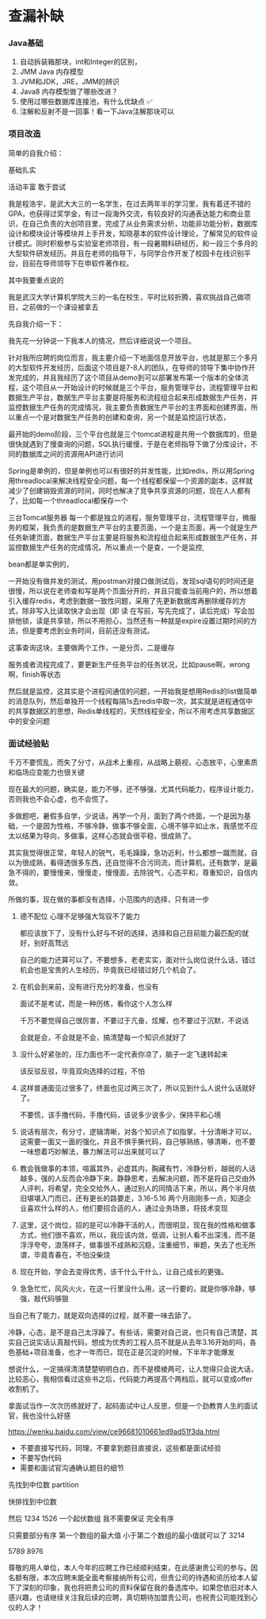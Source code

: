 # 查漏补缺

### Java基础

1. 自动拆装箱那块，int和Integer的区别，
2. JMM Java 内存模型
3. JVM和JDK，JRE，JMM的辨识
4. Java8 内存模型做了哪些改进？
5. 使用过哪些数据库连接池，有什么优缺点 ✅
6. 注解和反射不是一回事！看一下Java注解那块可以 





### 项目改造

简单的自我介绍：

基础扎实

活动丰富 敢于尝试

我是程浩宇，是武大大三的一名学生，在过去两年半的学习里，我有着还不错的GPA，也获得过奖学金，有过一段海外交流，有较良好的沟通表达能力和商业意识，在自己负责的大创项目里，完成了从业务需求分析，功能非功能分析，数据库设计和模块设计等模块并上手开发，知晓基本的软件设计理论，了解常见的软件设计模式。同时积极参与实验室老师项目，有一段暑期科研经历，和一段三个多月的大型软件研发经历。并且在老师的指导下，与同学合作开发了校园卡在线识别平台，目前在导师领导下在申软件著作权。

其中我要重点说的

我是武汉大学计算机学院大三的一名在校生，平时比较折腾，喜欢挑战自己做项目，之前做的一个课设被拿去

先自我介绍一下：

我先花一分钟说一下我本人的情况，然后详细说说一个项目。



针对我所应聘的岗位而言，我主要介绍一下地面信息开放平台，也就是那三个多月的大型软件开发经历，后面这个项目是7-8人的团队，在导师的领导下集中协作开发完成的，并且我经历了这个项目从demo到可以部署发布第一个版本的全体流程，这个项目从一开始设计的时候就是三个平台，服务管理平台，流程管理平台和数据生产平台，数据生产平台主要是将服务和流程组合起来形成数据生产任务，并监控数据生产任务的完成情况，我主要负责数据生产平台的主界面和创建界面，所以重点一个是对数据生产任务的创建和查询，另一个就是监控运行状态，

最开始的demo阶段，三个平台也就是三个tomcat进程是共用一个数据库的，但是很快就遇到了慢查询的问题，SQL执行缓慢，于是在老师指导下做了分库设计，不同的数据库之间的资源用API进行访问

Spring是单例的，但是单例也可以有很好的并发性能，比如redis，所以用Spring用threadlocal来解决线程安全问题，每一个线程都保留一个资源的副本，这样就减少了创建销毁资源的时间，同时也解决了竞争共享资源的问题，现在人人都有了，比如每一个threadlocal都保存一个



三台Tomcat服务器 每一个都是独立的进程，服务管理平台，流程管理平台，微服务的框架，我负责的是数据生产平台的主要页面，一个是主页面，再一个就是生产任务新建页面，数据生产平台主要是将服务和流程组合起来形成数据生产任务，并监控数据生产任务的完成情况。所以重点一个是查，一个是监控,

bean都是单实例的，

一开始没有做并发的测试，用postman对接口做测试后，发现sql语句的时间还是很慢，所以说在老师查和写是两个页面分开的，并且只能查当前用户的，所以想着引入缓存redis，考虑到数据一致性问题，采用了先更新数据库再删除缓存的方式，除非写入比读取快才会出现（即 读 在写前，写先完成了，读后完成）写会加排他锁，读是共享锁，所以不用担心，当然还有一种就是expire设置过期时间的方法，但是要考虑到业务时间，目前还没有测试。

这事查询这块，主要做两个工作，一是分页，二是缓存

服务或者流程完成了，要更新生产任务平台的任务状况，比如pause啊，wrong啊，finish等状态

然后就是监控，这其实是个进程间通信的问题，一开始我是想用Redis的list做简单的消息队列，然后单独开一个线程每隔1s去redis中取一次，其实就是进程通信中的共享数据区的思想，Redis单线程的，天然线程安全，所以不用考虑共享数据区中的安全问题



### 面试经验贴

千万不要慌乱，而失了分寸，从战术上重视，从战略上藐视，心态放平，心里素质和临场应变能力也很关键

现在最大的问题，确实是，能力不够，还不够强，尤其代码能力，程序设计能力，否则我也不会心虚，也不会慌了。

多做题吧，暑假多自学，少说话，再学一个月，面到了两个终面，一个是因为基础，一个是因为性格，不够冷静，做事不够全面，心境不够平如止水，我感觉不应太以结果为导向，多做事，这样心态就会很平稳，很成熟了。

其实我觉得很正常，年轻人的锐气，毛毛躁躁，急功近利，什么都想一蹴而就，自以为很成熟，看得透很多东西，还自觉得不合污同流，而计算机，还有数学，是最急不得的，要慢慢来，慢慢走，慢慢面，去除锐气，心态平和，尊重知识，自信内敛。

所做的事，现在做的事都没有选择，小范围内的选择，只有进一步

1. 德不配位 心理不足够强大驾驭不了能力

   都应该放下了，没有什么好与不好的选择，选择和自己目前能力最匹配的就好，别好高骛远

   自己的能力还算可以了，不要想多，老老实实，面对什么岗位说什么话，错过机会也是宝贵的人生经历，毕竟我已经错过好几个机会了。

2. 在机会到来前，没有进行充分的准备，也没有

   面试不是考试，而是一种历练，看你这个人怎么样

   千万不要觉得自己很厉害，不要过于亢奋，炫耀，也不要过于沉默，不说话

   会就是会，不会就是不会，搞清楚每一个知识点就好了

3. 没什么好紧张的，压力面也不一定代表你凉了，脑子一定飞速转起来

   该反驳反驳，毕竟双向选择的过程，不怕

4. 这样普通面见过很多了，终面也见过两三次了，所以见到什么人说什么话就好了。

   不要慌，该手撸代码，手撸代码，该说多少说多少，保持平和心境

5. 说话有层次，有分寸，逻辑清晰，对各个知识点了如指掌，十分清晰才可以，这需要一面又一面的强化，并且不惧手撕代码，自己够熟练，够清晰，也不要一味想着巧妙解法，暴力解法可以出来就可以了
6. 教会我做事的本领，喧嚣其外，必虚其内，胸藏有竹，冷静分析，越弱的人话越多，强的人反而会冷静下来，静静思考，去解决问题，而不是将自己交由外人评判，将希望，完全交给外人，通过别人的同情活下来，所以，两个半月依旧堪堪入门而已，还有更长的路要走，3.16-5.16 两个月刚刚多一点，知道企业喜欢什么样的人，他们要招合适的人，通过业务场景，将技术变现
7. 这里，这个岗位，招的是可以冷静干活的人，而很明显，现在我的性格和做事方式，他们很不喜欢，所以，我应该内敛，低调，让别人看不出深浅，而不是浮浮夸夸，浪荡样子，做事很不成熟和沉稳，注重细节，审题，失去了也无所谓，毕竟青春在，不怕没柴烧
8. 现在开始，学会去变得优秀，该干什么干什么，让自己成长的更强。
9. 急急忙忙，风风火火，在这一行里没什么用，这一行要的，就是你够冷静，够强，敲代码够狠



当自己有了能力，就是双向选择的过程，就不要一味去舔了。

冷静，心态，是不是自己太浮躁了。有些话，需要对自己说，也只有自己清楚，其实自己说实话认真敲代码，想成为优秀的工程人员不就是从去年3.16开始的吗，各色基础+项目准备，也才一年而已，现在正是沉淀的时候，下半年才能爆发

想说什么，一定搞得清清楚楚明明白白，而不是模棱两可，让人觉得只会说大话，比较恶心，我相信看过这些书之后，代码能力再提高个两档后，就可以变成offer收割机了。

拿面试当作一次次历练就好了，起码面试中让人反思，但是一个劲教育人生的面试官，我也没什么好感

https://wenku.baidu.com/view/ce96681010661ed9ad51f3da.html



- 不要直接写代码，同理，不要拿到题目直接说，这些都是面试经验
- 不要写伪代码
- 需要和面试官沟通确认题目的细节



先找到中位数 partition

快排找到中位数 

然后 1234 1526 一个起伏数组  我不需要保证 完全有序 

只需要部分有序 第一个数组的最大值 小于第二个数组的最小值就可以了  3214

5789 8976





尊敬的用人单位，本人今年的应聘工作已经顺利结束，在此感谢贵公司的参与。因名额有限，本次应聘未能全面考察接纳所有公司，但贵公司的待遇和资历给本人留下了深刻的印象，我也将把贵公司的资料保留在我的备选库中。如果您依旧对本人感兴趣，也请继续关注我后续的应聘，真切期待加盟贵公司，也祝贵公司能找到心仪的人才！